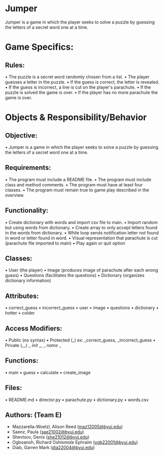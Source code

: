 # Jumper

Jumper is a game in which the player seeks to solve a puzzle by guessing the letters of a secret word one at a time.

# Game Specifics:

## Rules:

• The puzzle is a secret word randomly chosen from a list.
• The player guesses a letter in the puzzle.
• If the guess is correct, the letter is revealed.
• If the guess is incorrect, a line is cut on the player's parachute.
• If the puzzle is solved the game is over.
• If the player has no more parachute the game is over.

# Objects & Responsibility/Behavior

## Objective:

• Jumper is a game in which the player seeks to solve a puzzle by guessing the letters of a secret word one at a time.

## Requirements:

• The program must include a README file.
• The program must include class and method comments.
• The program must have at least four classes.
• The program must remain true to game play described in the overview.

## Functionality:

• Create dictionary with words and import csv file to main.
• Import random but using words from dictionary.
• Create array to only accept letters found in the words from dictionary.
• While loop sends notification letter not found in word or letter found in word.
• Visual representation that parachute is cut (parachute file imported to main)
• Play again or quit option

## Classes:

• User (the player)
• Image (produces image of parachute after each wrong guess)
• Questions (facilitates the questions)
• Dictionary (organizes dictionary information)

## Attributes:

• correct_guess
• incorrect_guess
• user
• image
• questions
• dictionary
• hotter
• colder

## Access Modifiers:

• Public (no syntax)
• Protected (_) ex: \_correct_guess, \_incorrect_guess
• Private (\_\_) _ _init_ _, _ _name_ \_

## Functions:

• main
• guess
• calculate
• create_image

## Files:

• README.md
• director.py
• parachute.py
• dictionary.py
• words.csv

## Authors: (Team E)

- Mazzarella-Woelzl, Alison Reed (maz12005@byui.edu)
- Saenz, Paula (sae21002@byui.edu)
- Shevtsov, Denis (she21012@byui.edu)
- Ogboanoh, Richard Oshiomole Ephraim (ogb22001@byui.edu)
- Diab, Garren Mark (dia22004@byui.edu)
